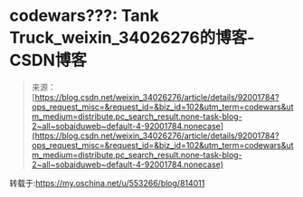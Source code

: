 <!--yml
category: codewars
date: 2022-08-13 11:46:54
-->

# codewars???: Tank Truck_weixin_34026276的博客-CSDN博客

> 来源：[https://blog.csdn.net/weixin_34026276/article/details/92001784?ops_request_misc=&request_id=&biz_id=102&utm_term=codewars&utm_medium=distribute.pc_search_result.none-task-blog-2~all~sobaiduweb~default-4-92001784.nonecase](https://blog.csdn.net/weixin_34026276/article/details/92001784?ops_request_misc=&request_id=&biz_id=102&utm_term=codewars&utm_medium=distribute.pc_search_result.none-task-blog-2~all~sobaiduweb~default-4-92001784.nonecase)

转载于:https://my.oschina.net/u/553266/blog/814011